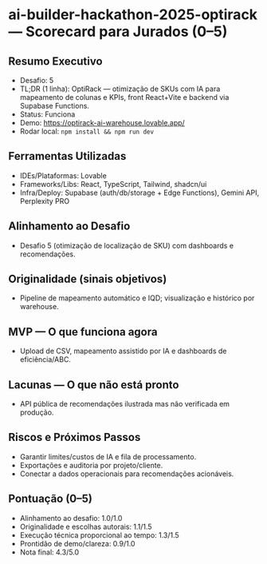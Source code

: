 # ai-builder-hackathon-2025-optirack — Scorecard para Jurados (0–5)

## Resumo Executivo
- Desafio: 5
- TL;DR (1 linha): OptiRack — otimização de SKUs com IA para mapeamento de colunas e KPIs, front React+Vite e backend via Supabase Functions.
- Status: Funciona
- Demo: https://optirack-ai-warehouse.lovable.app/
- Rodar local: `npm install && npm run dev`

## Ferramentas Utilizadas
- IDEs/Plataformas: Lovable
- Frameworks/Libs: React, TypeScript, Tailwind, shadcn/ui
- Infra/Deploy: Supabase (auth/db/storage + Edge Functions), Gemini API, Perplexity PRO

## Alinhamento ao Desafio
- Desafio 5 (otimização de localização de SKU) com dashboards e recomendações.

## Originalidade (sinais objetivos)
- Pipeline de mapeamento automático e IQD; visualização e histórico por warehouse.

## MVP — O que funciona agora
- Upload de CSV, mapeamento assistido por IA e dashboards de eficiência/ABC.

## Lacunas — O que não está pronto
- API pública de recomendações ilustrada mas não verificada em produção.

## Riscos e Próximos Passos
- Garantir limites/custos de IA e fila de processamento.
- Exportações e auditoria por projeto/cliente.
- Conectar a dados operacionais para recomendações acionáveis.

## Pontuação (0–5)
- Alinhamento ao desafio: 1.0/1.0
- Originalidade e escolhas autorais: 1.1/1.5
- Execução técnica proporcional ao tempo: 1.3/1.5
- Prontidão de demo/clareza: 0.9/1.0
- Nota final: 4.3/5.0

